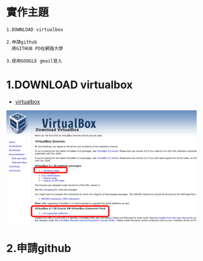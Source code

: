 # 實作主題
```
1.DOWNLOAD virtualbox

2.申請github
  將GITHUB PO在網路大學

3.使用GOOGLE gmail登入
```

# 1.DOWNLOAD virtualbox

- [virtualbox](https://www.virtualbox.org/wiki/Downloads)

![下載紅色的兩個檔案](./20210915BOX.png)

# 2.申請github
